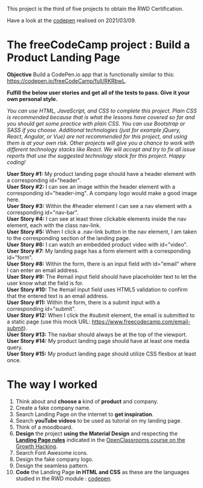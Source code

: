 This project is the third of five projects to obtain the RWD Certification.

Have a look at the [codepen](https://codepen.io/s-manguy/full/BaQGKmx) realised on 2021/03/09.


# The freeCodeCamp project : Build a Product Landing Page

**Objective** Build a CodePen.io app that is functionally similar to this: https://codepen.io/freeCodeCamp/full/RKRbwL.

**Fulfill the below user stories and get all of the tests to pass. Give it your own personal style.**

*You can use HTML, JavaScript, and CSS to complete this project. Plain CSS is recommended because that is what the lessons have covered so far and you should get some practice with plain CSS. You can use Bootstrap or SASS if you choose. Additional technologies (just for example jQuery, React, Angular, or Vue) are not recommended for this project, and using them is at your own risk. Other projects will give you a chance to work with different technology stacks like React. We will accept and try to fix all issue reports that use the suggested technology stack for this project. Happy coding!*


**User Story #1:** My product landing page should have a header element with a corresponding id="header".  
**User Story #2:** I can see an image within the header element with a corresponding id="header-img". A company logo would make a good image here.  
**User Story #3:** Within the #header element I can see a nav element with a corresponding id="nav-bar".  
**User Story #4:** I can see at least three clickable elements inside the nav element, each with the class nav-link.  
**User Story #5:** When I click a .nav-link button in the nav element, I am taken to the corresponding section of the landing page.  
**User Story #6:** I can watch an embedded product video with id="video".  
**User Story #7:** My landing page has a form element with a corresponding id="form".  
**User Story #8:** Within the form, there is an input field with id="email" where I can enter an email address.  
**User Story #9:** The #email input field should have placeholder text to let the user know what the field is for.  
**User Story #10:** The #email input field uses HTML5 validation to confirm that the entered text is an email address.  
**User Story #11:** Within the form, there is a submit input with a corresponding id="submit".  
**User Story #12:** When I click the #submit element, the email is submitted to a static page (use this mock URL: https://www.freecodecamp.com/email-submit).  
**User Story #13:** The navbar should always be at the top of the viewport.  
**User Story #14:** My product landing page should have at least one media query.  
**User Story #15:** My product landing page should utilize CSS flexbox at least once.  


# The way I worked
1. Think about and **choose a** kind of **product** and company.
2. Create a fake company name.
3. Search Landing Page on the internet to **get inspiration**.
4. Search **youTube videos** to be used as tutorial on my landing page.
5. Think of a moodboard.
6. **Design** the project **using the Material Design** and respecting the [**Landing Page rules**](https://openclassrooms.com/fr/courses/5192206-accelerez-la-croissance-de-votre-activite-avec-le-growth-hacking/6711356-realisez-votre-landing-page) indicated in the [OpenClassrooms course on the Growth Hacking](https://openclassrooms.com/fr/courses/5192206-accelerez-la-croissance-de-votre-activite-avec-le-growth-hacking).
7. Search Font Awesome icons.
8. Design the fake company logo.
9. Design the seamless pattern.
10. **Code** the Landing Page **in HTML and CSS** as these are the languages studied in the RWD module : [codepen](https://codepen.io/s-manguy/full/BaQGKmx).
